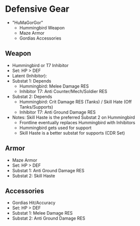 # Defensive Gear
- "HuMaGorGor"
  - Hummingbird Weapon
  - Maze Armor
  - Gordias Accessories
## Weapon
- Hummingbird or T7 Inhibitor
- Set: HP > DEF
- Latent (Inhibitor): 
- Substat 1: Depends
  - Hummingbird: Melee Damage RES
  - Inhibitor T7: Anti Counter/Mech/Soldier RES
- Substat 2: Depends
  - Hummingbird: Crit Damage RES (Tanks) / Skill Hate (Off Tanks/Supports)
  - Inhibitor T7: Anti Ground Damage RES
- Notes: Skill Haste is the preferred Substat 2 on Hummingbird 
  - Frontline eventually replaces Hummingbird with Inhibitors
  - Hummingbird gets used for support
  - Skill Haste is a better substat for supports (CDR Set)
## Armor
- Maze Armor
- Set: HP > DEF
- Substat 1: Anti Ground Damage RES
- Substat 2: Skill Haste
## Accessories
- Gordias Hit/Accuracy
- Set: HP > DEF
- Substat 1: Melee Damage RES
- Substat 2: Anti Ground Damage RES